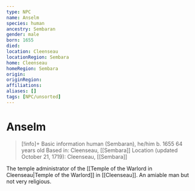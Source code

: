 ```yaml
---
type: NPC
name: Anselm
species: human
ancestry: Sembaran
gender: male
born: 1655
died: 
location: Cleenseau
locationRegion: Sembara
home: Cleenseau
homeRegion: Sembara
origin:
originRegion:
affiliations: 
aliases: []
tags: [NPC/unsorted]
---
```


# Anselm
>[!info]+ Basic information
>human (Sembaran), he/him
>b. 1655
>64 years old
>Based in: Cleenseau, [[Sembara]]
>Location (updated October 21, 1719): Cleenseau, [[Sembara]]

The temple administrator of the [[Temple of the Warlord in Cleenseau|Temple of the Warlord]] in [[Cleenseau]]. An amiable man but not very religious.